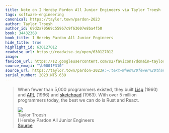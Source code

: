 ```yaml
---
title: Note on I Hereby Pardon All Junior Engineers via Taylor Troesh
tags: software-engineering
canonical: https://taylor.town/pardon-2023
author: Taylor Troesh
author_id: 69d2a70569c55967c9f63607e8ba4f50
book: 34432368
book_title: I Hereby Pardon All Junior Engineers
hide_title: true
highlight_id: 630127012
readwise_url: https://readwise.io/open/630127012
image:
favicon_url: https://s2.googleusercontent.com/s2/favicons?domain=taylor.town
source_emoji: "\U0001F310"
source_url: https://taylor.town/pardon-2023#:~:text=When%20fewer%20than,Rust%20and%20React.
serial_number: 2023.NTS.639
---
```

> When fewer than 5,000 programmers existed, they built [Lisp](https://en.wikipedia.org/wiki/Lisp_%28programming_language%29) (1960) and [APL](https://en.wikipedia.org/wiki/APL_%28programming_language%29) (1966) and [sketchpad](https://en.wikipedia.org/wiki/Sketchpad) (1963). With over 5 million programmers today, the best we can do is Rust and React.
> <div class="quoteback-footer"><div class="quoteback-avatar"><img class="mini-favicon" src="https://s2.googleusercontent.com/s2/favicons?domain=taylor.town"></div><div class="quoteback-metadata"><div class="metadata-inner"><span style="display:none">FROM:</span><div aria-label="Taylor Troesh" class="quoteback-author"> Taylor Troesh</div><div aria-label="I Hereby Pardon All Junior Engineers" class="quoteback-title"> I Hereby Pardon All Junior Engineers</div></div></div><div class="quoteback-backlink"><a target="_blank" aria-label="go to the full text of this quotation" rel="noopener" href="https://taylor.town/pardon-2023#:~:text=When%20fewer%20than,Rust%20and%20React." class="quoteback-arrow"> Source</a></div></div>